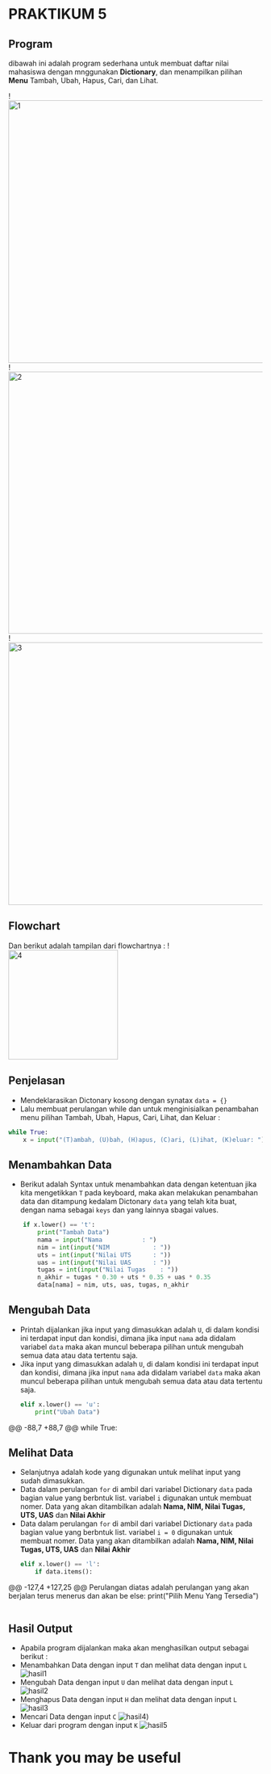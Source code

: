 
# PRAKTIKUM 5
## Program
dibawah ini adalah program sederhana untuk membuat daftar nilai mahasiswa dengan mnggunakan **Dictionary**, dan menampilkan pilihan **Menu** Tambah, Ubah, Hapus, Cari, dan Lihat.

!<img width="520" alt="1" src="https://user-images.githubusercontent.com/115879313/204342417-5301a33e-e438-434e-bd93-49e9496ac765.png">
!<img width="519" alt="2" src="https://user-images.githubusercontent.com/115879313/204342731-238e21da-aae2-4c6b-9594-e2def546f12d.png">
!<img width="520" alt="3" src="https://user-images.githubusercontent.com/115879313/204342796-65d236a2-92a9-4989-b411-6248735cca92.png">
## Flowchart
Dan berikut adalah tampilan dari flowchartnya :
!<img width="217" alt="4" src="https://user-images.githubusercontent.com/115879313/204343059-d8ae9c51-a6ae-4813-b1ea-b47171a9dbd8.png">
## Penjelasan
- Mendeklarasikan Dictonary kosong dengan synatax
`data = {}`
- Lalu membuat perulangan while dan untuk menginisialkan penambahan menu pilihan Tambah, Ubah, Hapus, Cari, Lihat, dan Keluar :
```py
while True:
    x = input("(T)ambah, (U)bah, (H)apus, (C)ari, (L)ihat, (K)eluar: ")
```
## Menambahkan Data
- Berikut adalah Syntax untuk menambahkan data dengan ketentuan jika kita mengetikkan `T` pada keyboard, maka akan melakukan penambahan data dan ditampung kedalam Dictonary `data` yang telah kita buat, dengan nama sebagai `keys` dan yang lainnya sbagai values.
```py   
    if x.lower() == 't':
        print("Tambah Data")
        nama = input("Nama           : ")
        nim = int(input("NIM            : "))
        uts = int(input("Nilai UTS      : "))
        uas = int(input("Nilai UAS      : "))
        tugas = int(input("Nilai Tugas    : "))
        n_akhir = tugas * 0.30 + uts * 0.35 + uas * 0.35
        data[nama] = nim, uts, uas, tugas, n_akhir
```
## Mengubah Data
- Printah dijalankan jika input yang dimasukkan adalah `U`, di dalam kondisi ini terdapat input dan kondisi, dimana jika input `nama` ada didalam variabel `data` maka akan muncul beberapa pilihan untuk mengubah semua data atau data tertentu saja.
- Jika input yang dimasukkan adalah `U`, di dalam kondisi ini terdapat input dan kondisi, dimana jika input `nama` ada didalam variabel `data` maka akan muncul beberapa pilihan untuk mengubah semua data atau data tertentu saja.
    ```py    
    elif x.lower() == 'u':
        print("Ubah Data")
@@ -88,7 +88,7 @@ while True:
## Melihat Data
- Selanjutnya adalah kode yang digunakan untuk melihat input yang sudah dimasukkan.
- Data dalam perulangan `for` di ambil dari variabel Dictionary `data` pada bagian value yang berbntuk list. variabel `i` digunakan untuk membuat nomer. Data yang akan ditambilkan adalah **Nama, NIM, Nilai Tugas, UTS, UAS** dan **Nilai Akhir**
- Data dalam perulangan `for` di ambil dari variabel Dictionary `data` pada bagian value yang berbntuk list. variabel `i = 0` digunakan untuk membuat nomer. Data yang akan ditambilkan adalah **Nama, NIM, Nilai Tugas, UTS, UAS** dan **Nilai Akhir**
    ```py
    elif x.lower() == 'l':
        if data.items():
@@ -127,4 +127,25 @@ Perulangan diatas adalah perulangan yang akan berjalan terus menerus dan akan be
    else:
        print("Pilih Menu Yang Tersedia")
```
```
## Hasil Output
- Apabila program dijalankan maka akan menghasilkan output sebagai berikut :
 - Menambahkan Data dengan input `T` dan melihat data dengan input `L`
 ![hasil1](https://user-images.githubusercontent.com/115879313/204343239-d3ea81ee-a64b-4832-9d34-69c3437d3277.jpg)
 - Mengubah Data dengan input `U` dan melihat data dengan input `L`
 ![hasil2](https://user-images.githubusercontent.com/115879313/204343284-34e43d67-76d7-4635-84d9-b57b07f4dca1.jpg)
 - Menghapus Data dengan input `H` dan melihat data dengan input `L`
 ![hasil3](https://user-images.githubusercontent.com/115879313/204343340-e923d146-dc6a-4a09-8e7c-8f4b7422336b.jpg)
 - Mencari Data dengan input `C`
 ![hasil4](https://user-images.githubusercontent.com/115879313/204343401-ea6ab43a-7632-4aeb-a5c9-062adf543b2e.jpg))
 - Keluar dari program dengan input `K`
 ![hasil5](https://user-images.githubusercontent.com/115879313/204344250-d3cd17ab-56b0-49f5-a46d-e0a936c58680.jpg)
# **Thank you may be useful** 
